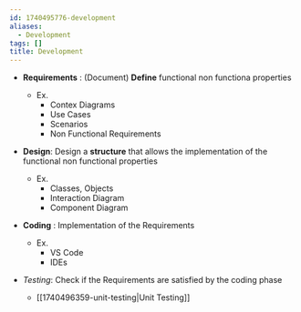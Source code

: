 ```yaml
---
id: 1740495776-development
aliases:
  - Development
tags: []
title: Development
---
```


- **Requirements** : (Document) **Define**  functional non functiona properties 
    - Ex.
        - Contex Diagrams
        - Use Cases 
        - Scenarios
        - Non Functional Requirements

- **Design**: Design a **structure**  that allows the implementation of the functional non functional properties
    
    - Ex. 
        - Classes, Objects
        - Interaction Diagram 
        - Component Diagram
- **Coding** : Implementation of the Requirements 
    
    - Ex. 
        - VS Code 
        - IDEs 
- *Testing*: Check if the Requirements are satisfied by the coding phase 
    - [[1740496359-unit-testing|Unit Testing]]


